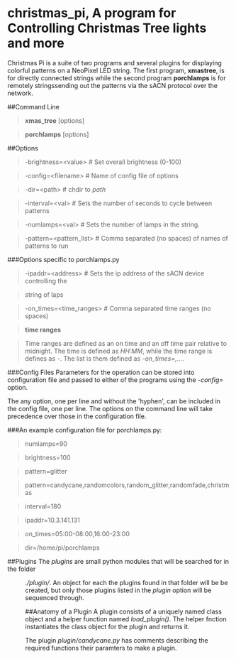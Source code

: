 # christmas_pi, A program for Controlling Christmas Tree lights and more

Christmas Pi is a suite of two programs and several plugins for displaying
colorful patterns on a NeoPixel LED string. The first program, **xmastree**, is
for directly connected strings while the second program **porchlamps** is for
remotely stringssending out the patterns via the sACN protocol over the
network.

##Command Line

>**xmas\_tree** [options]

>**porchlamps** [options]

##Options

>-brightness=<value\> # Set overall brightness (0-100)

>-config=<filename\> # Name of config file of options

>-dir=<path\> # chdir to *path*

>-interval=<val\> # Sets the number of seconds to cycle between patterns

>-numlamps=<val\> # Sets the number of lamps in the string.

>-pattern=<pattern_list\> # Comma separated (no spaces) of names of patterns to run

###Options specific to porchlamps.py
>-ipaddr=<address\> # Sets the ip address of the sACN device controlling the

>string of laps

>-on\_times=<time_ranges\> # Comma separated time ranges (no spaces)

>**time ranges** 

>Time ranges are defined as an on time and an off time pair relative to midnight. The
>time is defined as *HH:MM*, while the time range is defines as *<time>-<time>*.
>The list is them defined as *-on\_times=<range>,<range>...<range>*.

###Config Files
Parameters for the operation can be stored into configuration file and passed
to either of the programs using the *-config=<filename>* option.

The any option, one per line and without the 'hyphen', can be included in the
config file, one per line. The options on the command line will take precedence
over those in the configuration file. 

###An example configuration file for porchlamps.py:

>numlamps=90

>brightness=100

>pattern=glitter

>pattern=candycane,randomcolors,random\_glitter,randomfade,christmas

>interval=180

>ipaddr=10.3.141.131

>on\_times=05:00-08:00,16:00-23:00

>dir=/home/pi/porchlamps


##Plugins
The *plugins* are small python modules that will be searched for in the folder
*<dir>./plugin/*. An object for each the plugins found in that folder will be be created, but
only those plugins listed in the *plugin* option will be sequenced through.

##Anatomy of a Plugin
A plugin consists of a uniquely named class object and a helper function named
*load_plugin()*. The helper fnction instantiates the class object for the
plugin and returns it.

The plugin *plugin/candycane.py* has comments describing the required functions
their paramters to make a plugin.
